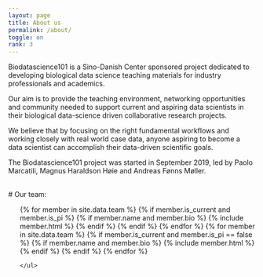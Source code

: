 ```yaml
---
layout: page
title: About us
permalink: /about/
toggle: on
rank: 3
---
```


<!--
<div style="margin-bottom: 2em;">
    <img src="{{ 'team/team_paolo.jpg' | prepend: site.images_dir | prepend: site.baseurl }}" />
</div>
-->

Biodatascience101 is a Sino-Danish Center sponsored project dedicated to developing biological data science teaching materials for industry professionals and academics.

Our aim is to provide the teaching environment, networking opportunities and community needed to support current and aspiring data scientists in their biological data-science driven collaborative research projects.

We believe that by focusing on the right fundamental workflows and working closely with real world case data, anyone aspiring to become a data scientist can accomplish their data-driven scientific goals. 

The Biodatascience101 project was started in September 2019, led by Paolo Marcatili, Magnus Haraldson Høie and Andreas Fønns Møller. 

<br />
# Our team:
<div class="lab-wrapper">
    <ul class="lab-list">
    <!-- Current PIs -->
    {% for member in site.data.team %}
        {% if member.is_current and member.is_pi %}
            {% if member.name and member.bio %}
                {% include member.html %}
            {% endif %}
        {% endif %}
    {% endfor %}
    <!-- Current non-PIs -->
    {% for member in site.data.team %}
        {% if member.is_current and member.is_pi == false %}
            {% if member.name and member.bio %}
                {% include member.html %}
            {% endif %}
        {% endif %}
    {% endfor %}


    </ul>
</div>
